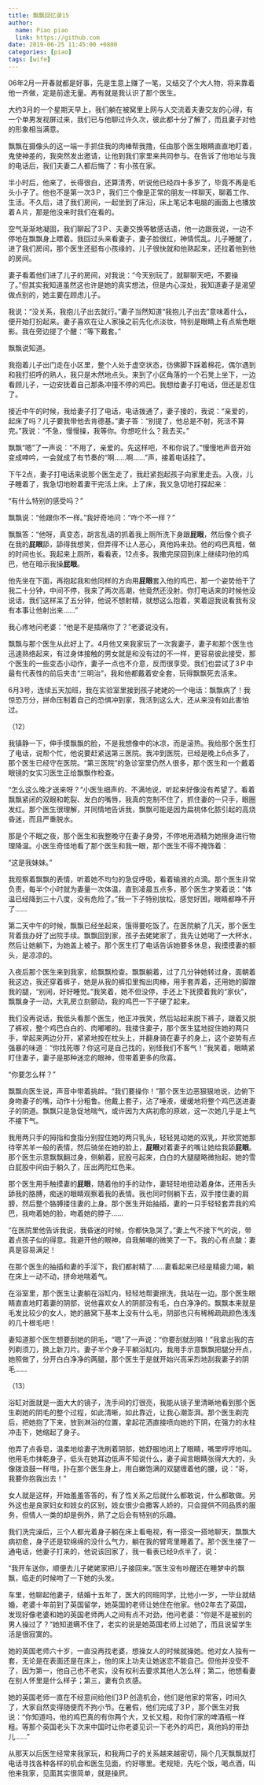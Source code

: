 ```yaml
---
title: 飘飘回忆录15
author:
  name: Piao piao
  link: https://github.com
date: 2019-06-25 11:45:00 +0800
categories: [piao]
tags: [wife]
---
```


06年2月一开春就都是好事，先是生意上赚了一笔，又结交了个大人物，将来靠着他一齐做，定是前途无量。再有就是我认识了那个医生。

大约3月的一个星期天早上，我们躺在被窝里上网与人交流着夫妻交友的心得，有一个单男发视屏过来，我们已与他聊过许久次，彼此都十分了解了，而且妻子对他的形象相当满意。

飘飘在摄像头的这一端一手抓住我的肉棒帮我撸，任由那个医生眼睛直直地盯着，鬼使神差的，我突然发出邀请，让他到我们家里来共同参与。在告诉了他地址与我的电话后，我们夫妻二人都后悔了：有小孩在家。

半小时后，他来了，长得很白，还算清秀，听说他已经四十多岁了，毕竟不再是毛头小子了。他也不是第一次3Ｐ，我们三个像是正常的朋友一样聊天，聊着工作、生活。不久后，进了我们房间，一起坐到了床沿，床上笔记本电脑的画面上也播放着Ａ片，那是他没来时我们在看的。

空气渐渐地凝固，我们聊起了3Ｐ、夫妻交换等敏感话语，他一边跟我说，一边不停地在飘飘身上瞟着。我回过头来看妻子，妻子脸很红，神情慌乱。儿子睡醒了，进了我们房间，那个医生还挺有小孩缘的，儿子很快就和他熟起来，还拉着他到他的房间。

妻子看着他们进了儿子的房间，对我说：“今天别玩了，就聊聊天吧，不要操了。”但其实我知道虽然这也许是她的真实想法，但是内心深处，我知道妻子是渴望做点别的，她主要在顾虑儿子。

我说：“没关系，我抱儿子出去就行。”妻子当然知道“我抱儿子出去”意味着什么，便开始打扮起来。妻子喜欢在让人家操之前先化点淡妆，特别是眼睛上有点紫色眼影。我在旁边提了个醒：“等下戴套。”

飘飘说知道。

我抱着儿子出门走在小区里，整个人处于虚空状态，彷佛脚下踩着棉花，偶尔遇到和我打招呼的熟人，我只是木然地点头。来到了小区角落的一个石凳上坐下，一边看顾儿子，一边安抚着自己那条冲撞不停的鸡巴。我想给妻子打电话，但还是忍住了。

接近中午的时候，我给妻子打了电话，电话拨通了，妻子接的，我说：“亲爱的，起床了吗？儿子要我带他去肯德基。”妻子答：“别提了，他总是不射，死活不算完。”我说：“不急，慢慢操，我等你。你想吃什么？我去买。”

飘飘“嗯”了一声说：“不用了，亲爱的。先这样吧，不和你说了。”慢慢地声音开始变成呻吟，一会就成了有节奏的“啊……啊……”声，接着电话挂了。

下午2点，妻子打电话来说那个医生走了，我赶紧抱起孩子向家里走去。入夜，儿子睡着了，我急切地盼着妻干完活上床。上了床，我又急切地打探起来：

“有什么特别的感受吗？”

飘飘说：“他跟你不一样。”我好奇地问：“咋个不一样？”

飘飘答：“他呀，真变态，胡言乱语的抓着我上厕所洗下身跟**屁眼**，然后像个疯子在我的**屁眼**舔，舔得我想笑，但弄得不让人恶心，真他妈来劲。他的鸡巴真粗，做的时间也长。我起来上厕所，看看表，12点多。我撒完尿回到床上继续叼他的鸡巴，他在暗示我操**屁眼**。

他先坐在下面，再抱起我和他同样的方向用**屁眼**套入他的鸡巴，那一个姿势他干了我二十分钟，中间不停，我来了两次高潮，他竟然还没射。你打电话来的时候他没说话，我们这样呆了五分钟，他说不想射精，就想这么抱着，笑着逗我说看我有没有本事让他射出来……”

我心疼地问老婆：“他是不是插痛你了？”老婆说没有。

飘飘与那个医生从此好上了。4月他又来我家玩了一次我妻子，妻子和那个医生也迅速熟络起来，有过身体接触的男女就是和没有过的不一样，更容易彼此接受，那个医生的一些变态小动作，妻子一点也不介意，反而很享受。我们也尝试了3Ｐ中最有代表性的前后夹击“三明治”，我和他都戴着安全套，玩得飘飘死去活来。

6月3号，连续五天加班，我在实验室里接到孩子姥姥的一个电话：飘飘病了！我惊恐万分，拼命压制着自己的恐惧冲到家，我活到这么大，还从来没有如此害怕过。

（12）

我镇静一下，伸手摸飘飘的脸，不是我想像中的冰凉，而是滚热。我给那个医生打了电话，说帮个忙，他说要赶紧送第三医院。我冲到医院，已经是晚上6点多了，那个医生已经守在医院。“第三医院”的急诊室里仍然人很多，那个医生和一个戴着眼镜的女实习医生正给飘飘作检查。

“怎么这么晚才送来呀？”小医生细声的、不满地说，听起来好像没有希望了。看着飘飘紧闭的双眼和乾裂、发白的嘴唇，我真的克制不住了，抓住妻的一只手，眼圈发红。那个医生很理解，并同情地告诉我，飘飘可能是因为扁桃体化脓引起的高烧昏迷，而且严重脱水。

那是个不眠之夜，那个医生和我整晚守在妻子身旁，不停地用酒精为她擦身进行物理降温。小医生奇怪地看了那个医生和我一眼，那个医生不得不掩饰着：

“这是我妹妹。”

我观察着飘飘的表情，听着她不均匀的急促呼吸，看着输液的点滴。那个医生非常负责，每半个小时就为妻量一次体温，直到凌晨五点多，那个医生才笑着说：“体温已经降到三十八度，没有危险了。”我一下子特别放松，感觉好困，眼睛都睁不开了……

第二天中午的时候，飘飘已经坐起来，饿得要吃饭了。在医院躺了几天，那个医生背着我办好了出院手续。飘飘回到家，孩子去姥姥家了，我先让她喝了一大杯水，然后让她躺下，为她盖上被子。那个医生打了电话告诉她要多休息，我摸摸妻的额头，是凉凉的。

入夜后那个医生来到我家，给飘飘检查。飘飘躺着，过了几分钟她转过身，面朝着我这边，我还穿着裤子，她是从我的裤扣里掏出肉棒，用手套弄着，还用她的脚蹭我的腿，“别闹，好好睡觉。”我笑着，她不但没停，手还上下抚摸着我的“家伙”，飘飘身子一动，大乳房立刻颤动，我的鸡巴一下子硬了起来。

我们没再说话，我低头看那个医生，他正冲我笑，然后站起来脱下裤子，跟着又脱了裤衩，整个鸡巴白白的、肉嘟嘟的。我搂住妻子，那个医生猛地捉住她的两只手，举起来两边分开，紧紧地按在枕头上，并翻身骑在妻子的身上，这个姿势有点强暴的味道：“你找死哪？你这可是自己找的，别怪我们不客气！”我笑着，眼睛紧盯住妻子，妻子是那种迷恋的眼神，但带着更多的欣喜。

“你要怎么样？”

飘飘向医生说，声音中带着挑衅。“我们要操你！”那个医生边恶狠狠地说，边俯下身吻妻子的嘴，动作十分粗鲁。他戴上套子，沾了唾液，缓缓地将整个鸡巴送进妻子的阴道。飘飘只是急促地喘气，或许因为大病初愈的原故，这一次她几乎是上气不接下气。

我用两只手的拇指和食指分别捏住她的两只乳头，轻轻晃动她的双乳，并欣赏她那待宰羔羊一般的表情，然后骑坐在她的脸上，**屁眼**对着妻子的嘴让她给我舔**屁眼**。那个医生示意飘飘翻过身，侧躺着，屁股弓起来，白白的大腿腿略微抬起，她的雪白屁股中间由于躺久了，压出两陀红色来。

那个医生用手触摸妻的**屁眼**，随着他的手的动作，妻轻轻地扭动着身体，还用舌头舔我的胳膊，痴迷的眼睛观察着我的表情。我也同时侧躺下去，双手搂住妻的肩膀，然后整个胳膊搂住妻的上身。那个医生开始抽插，妻的一只手轻轻套弄我的鸡巴，我吻着她的脸，吻着她的脖子……

“在医院里他告诉我说，我昏迷的时候，你都快急哭了。”妻上气不接下气的说，带着点孩子似的得意。我避开他的眼神，自我解嘲的微笑了一下。我的心有点酸：妻真是容易满足！

在那个医生的抽插和妻的手淫下，我们都射精了……妻看起来已经是精疲力竭，躺在床上一动不动，拼命地喘着气。

在浴室里，那个医生让妻躺在浴缸内，轻轻地帮妻擦洗，我站在一边。那个医生眼睛直直地盯着妻的阴部，说他喜欢女人的阴部没有毛，白白净净的。飘飘本来就是毛发比较少的女人，她的腋窝下基本上没有什么毛，阴部也只有稀稀疏疏颜色浅浅的几十根毛吧！

妻知道那个医生想要刮她的阴毛，“嗯”了一声说：“你要刮就刮嘛！”我拿出我的吉列剃须刀，换上新刀片。妻子半个身子平躺浴缸内，我用手示意飘飘把腿分开点，她照做了，分开白白净净的两腿，那个医生于是就开始兴高采烈地刮我妻子的阴毛……

 （13）

浴缸对面就是一面大大的镜子，洗手间的灯很亮，我能从镜子里清晰地看到那个医生剃她的阴毛的整个过程，如此清晰，如此靠近，让我心潮澎湃。那个医生剃完后，把她抱了下来，放到淋浴的位置，拿起花洒直接喷向她的下阴，在强力的水柱冲击下，她缩起了身子。

他弄了点香皂，温柔地给妻子洗刷着阴部，她舒服地闭上了眼睛，嘴里哼哼地叫。他用毛巾抹乾身子，低头在她耳边低声不知说什么，妻子闻言眼睛张得大大的，头像拨浪鼓一样甩，扑在那个医生身上，用白嫩饱满的双腿缠着他的腰，说：“哥，我要你抱我出去！”

女人就是这样，开始羞羞答答的，有了性关系之后就什么都敢说，什么都敢做。另外这也是良家妇女和妓女的区别，妓女很少会撒客人娇的，只会提供不同品质的服务，但情人一类的却是例外，熟了之后会有特别的乐趣。

我们洗完澡后，三个人都光着身子躺在床上看电视，有一搭没一搭地聊天，飘飘大病初愈，身子还是软绵绵的没什么气力，躺在我的臂弯里睡着了。那个医生接了一通电话，他妻子打来的，他说该回家了，我一看表已经9点半了，说：

“我开车送你，顺便去儿子姥姥家把儿子接回来。”医生没有吵醒还在睡梦中的飘飘，临走的时候吻了一下她的头发。

车里，他聊起他妻子，结婚十五年了，医大的同班同学，比他小一岁，一毕业就结婚，老婆十年前到了英国留学，她英国的老师让她住在他家。他02年去了英国，发现好像老婆和她的英国老师两人之间有点不对劲，他问老婆：“你是不是被别的男人操过了？”她知道瞒不住了，老实的说是她英国老师上过她了，而且说留学生活是很寂寞的。

她的英国老师六十岁，一直没再找老婆，想操女人的时候就操她。他对女人独有一套，无论是在表面还是在床上，他的床上功夫让她迷恋不能自己。但他并没受不了，因为第一，他自己也不老实，没有权利去要求其他人怎么样；第二，他想看妻在别人怀里是什么样子；第三，妻有负疚感。

她的英国老师一直在不经意间给他们3Ｐ创造机会，他们是他家的常客，时间久了，大家自然变得随便而不拘小节。在暑假，他们完成了3Ｐ，那个医生对我说：“你知道吗，他的鸡巴真的有你两个大，又长又粗，和你们家的啤酒瓶一样粗。等那个英国老头下次来中国时让你老婆见识一下老外的鸡巴，真他妈的带劲儿……”

从那天以后医生经常来我家玩，和我两口子的关系越来越密切，隔个几天飘飘就打电话寻找各种各样的机会和医生见面，约好哪里。老规矩，先吃个饭，喝点酒，叫他来我家，见面其实很简单，就是操屄。
